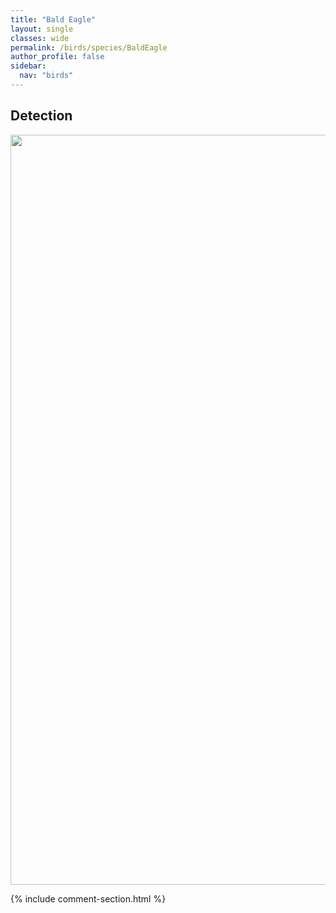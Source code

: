 ```yaml
---
title: "Bald Eagle"
layout: single
classes: wide
permalink: /birds/species/BaldEagle
author_profile: false
sidebar:
  nav: "birds"
---
```


<h2>Detection</h2>

<a href="https://drive.google.com/uc?export=view&id=1eHNZtGWOWk_dtw-j8uMvSVWJnrgx4c6j">
<img src="https://drive.google.com/uc?export=view&id=1eHNZtGWOWk_dtw-j8uMvSVWJnrgx4c6j" height = "1200" width = "800">
</a>

{% include comment-section.html %}

